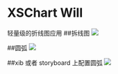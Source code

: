 # XSChart Will

轻量级的折线图应用
##拆线图
![](https://github.com/zhiwupei/XSChart/blob/master/images/line.png?raw=true)

##圆弧
![](https://github.com/zhiwupei/XSChart/blob/master/images/circle.png?raw=true)

##xib 或者 storyboard 上配置圆弧
![](https://github.com/zhiwupei/XSChart/blob/master/images/config.png?raw=true)
